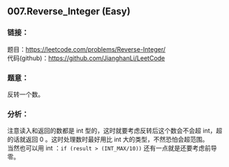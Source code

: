## 007.Reverse_Integer (Easy)

### **链接**：
题目：https://leetcode.com/problems/Reverse-Integer/  
代码(github)：https://github.com/JianghanLi/LeetCode

### **题意**：
反转一个数。  

### **分析**：
注意读入和返回的数都是 int 型的，这时就要考虑反转后这个数会不会超 int，超的话就返回 0 。这时处理数时最好用比 int 大的类型，不然恐怕会超范围。  
当然也可以用 int ：`if (result > (INT_MAX/10))`
还有一点就是还要考虑前导零。  
